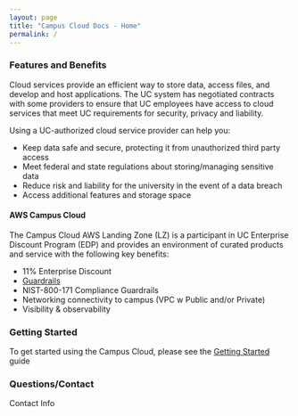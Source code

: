 ```yaml
---
layout: page
title: "Campus Cloud Docs - Home"
permalink: /
---
```


### Features and Benefits

Cloud services provide an efficient way to store data, access files, and develop and host applications.
The UC system has negotiated contracts with some providers to ensure that UC employees have access to cloud services 
that meet UC requirements for security, privacy and liability. 

Using a UC-authorized cloud service provider can help you:

 * Keep data safe and secure, protecting it from unauthorized third party access
 * Meet federal and state regulations about storing/managing sensitive data
 * Reduce risk and liability for the university in the event of a data breach
 * Access additional features and storage space

#### AWS Campus Cloud

The Campus Cloud AWS Landing Zone (LZ) is a participant in UC Enterprise Discount Program (EDP) 
and provides an environment of curated products and service with the following key benefits:

 * 11% Enterprise Discount
 * [Guardrails](glossary#guardrails)
 * NIST-800-171 Compliance Guardrails
 * Networking connectivity to campus (VPC w Public and/or Private)
 * Visibility & observability

### Getting Started

To get started using the Campus Cloud, please see the [Getting Started](getting-started) guide

### Questions/Contact

Contact Info
